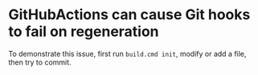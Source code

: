 # GitHubActions can cause Git hooks to fail on regeneration

To demonstrate this issue, first run `build.cmd init`, modify or add a file, then try to commit.
